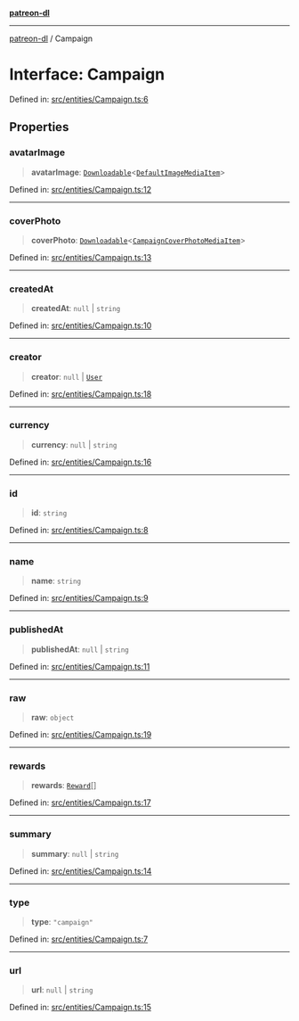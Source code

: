 [**patreon-dl**](../README.md)

***

[patreon-dl](../README.md) / Campaign

# Interface: Campaign

Defined in: [src/entities/Campaign.ts:6](https://github.com/patrickkfkan/patreon-dl/blob/4dbe5b7f9bc86c654049194392d94f0aeefc44c0/src/entities/Campaign.ts#L6)

## Properties

### avatarImage

> **avatarImage**: [`Downloadable`](../type-aliases/Downloadable.md)\<[`DefaultImageMediaItem`](DefaultImageMediaItem.md)\>

Defined in: [src/entities/Campaign.ts:12](https://github.com/patrickkfkan/patreon-dl/blob/4dbe5b7f9bc86c654049194392d94f0aeefc44c0/src/entities/Campaign.ts#L12)

***

### coverPhoto

> **coverPhoto**: [`Downloadable`](../type-aliases/Downloadable.md)\<[`CampaignCoverPhotoMediaItem`](CampaignCoverPhotoMediaItem.md)\>

Defined in: [src/entities/Campaign.ts:13](https://github.com/patrickkfkan/patreon-dl/blob/4dbe5b7f9bc86c654049194392d94f0aeefc44c0/src/entities/Campaign.ts#L13)

***

### createdAt

> **createdAt**: `null` \| `string`

Defined in: [src/entities/Campaign.ts:10](https://github.com/patrickkfkan/patreon-dl/blob/4dbe5b7f9bc86c654049194392d94f0aeefc44c0/src/entities/Campaign.ts#L10)

***

### creator

> **creator**: `null` \| [`User`](User.md)

Defined in: [src/entities/Campaign.ts:18](https://github.com/patrickkfkan/patreon-dl/blob/4dbe5b7f9bc86c654049194392d94f0aeefc44c0/src/entities/Campaign.ts#L18)

***

### currency

> **currency**: `null` \| `string`

Defined in: [src/entities/Campaign.ts:16](https://github.com/patrickkfkan/patreon-dl/blob/4dbe5b7f9bc86c654049194392d94f0aeefc44c0/src/entities/Campaign.ts#L16)

***

### id

> **id**: `string`

Defined in: [src/entities/Campaign.ts:8](https://github.com/patrickkfkan/patreon-dl/blob/4dbe5b7f9bc86c654049194392d94f0aeefc44c0/src/entities/Campaign.ts#L8)

***

### name

> **name**: `string`

Defined in: [src/entities/Campaign.ts:9](https://github.com/patrickkfkan/patreon-dl/blob/4dbe5b7f9bc86c654049194392d94f0aeefc44c0/src/entities/Campaign.ts#L9)

***

### publishedAt

> **publishedAt**: `null` \| `string`

Defined in: [src/entities/Campaign.ts:11](https://github.com/patrickkfkan/patreon-dl/blob/4dbe5b7f9bc86c654049194392d94f0aeefc44c0/src/entities/Campaign.ts#L11)

***

### raw

> **raw**: `object`

Defined in: [src/entities/Campaign.ts:19](https://github.com/patrickkfkan/patreon-dl/blob/4dbe5b7f9bc86c654049194392d94f0aeefc44c0/src/entities/Campaign.ts#L19)

***

### rewards

> **rewards**: [`Reward`](Reward.md)[]

Defined in: [src/entities/Campaign.ts:17](https://github.com/patrickkfkan/patreon-dl/blob/4dbe5b7f9bc86c654049194392d94f0aeefc44c0/src/entities/Campaign.ts#L17)

***

### summary

> **summary**: `null` \| `string`

Defined in: [src/entities/Campaign.ts:14](https://github.com/patrickkfkan/patreon-dl/blob/4dbe5b7f9bc86c654049194392d94f0aeefc44c0/src/entities/Campaign.ts#L14)

***

### type

> **type**: `"campaign"`

Defined in: [src/entities/Campaign.ts:7](https://github.com/patrickkfkan/patreon-dl/blob/4dbe5b7f9bc86c654049194392d94f0aeefc44c0/src/entities/Campaign.ts#L7)

***

### url

> **url**: `null` \| `string`

Defined in: [src/entities/Campaign.ts:15](https://github.com/patrickkfkan/patreon-dl/blob/4dbe5b7f9bc86c654049194392d94f0aeefc44c0/src/entities/Campaign.ts#L15)
